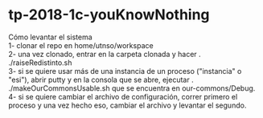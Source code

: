 # tp-2018-1c-youKnowNothing

Cómo levantar el sistema<br />
1- clonar el repo en home/utnso/workspace<br />
2- una vez clonado, entrar en la carpeta clonada y hacer . ./raiseRedistinto.sh<br />
3- si se quiere usar más de una instancia de un proceso ("instancia" o "esi"), abrir putty y en la consola que se abre, ejecutar . ./makeOurCommonsUsable.sh que se encuentra en our-commons/Debug.<br />
4- si se quiere cambiar el archivo de configuración, correr primero el proceso y una vez hecho eso, cambiar el archivo y levantar el segundo.<br />
